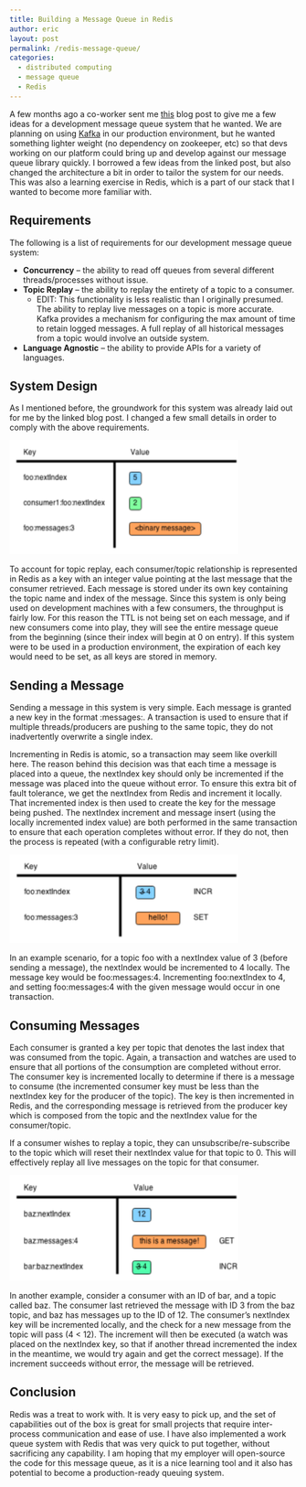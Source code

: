 ```yaml
---
title: Building a Message Queue in Redis
author: eric
layout: post
permalink: /redis-message-queue/
categories:
  - distributed computing
  - message queue
  - Redis
---
```

A few months ago a co-worker sent me <a title="Redis Message Queue" href="http://davidmarquis.wordpress.com/2013/01/03/reliable-delivery-message-queues-with-redis/" target="_blank">this</a> blog post to give me a few ideas for a development message queue system that he wanted. We are planning on using <a title="Kafka" href="https://kafka.apache.org/" target="_blank">Kafka</a> in our production environment, but he wanted something lighter weight (no dependency on zookeeper, etc) so that devs working on our platform could bring up and develop against our message queue library quickly. I borrowed a few ideas from the linked post, but also changed the architecture a bit in order to tailor the system for our needs. This was also a learning exercise in Redis, which is a part of our stack that I wanted to become more familiar with.

## Requirements

The following is a list of requirements for our development message queue system:

  * **Concurrency** &#8211; the ability to read off queues from several different threads/processes without issue.
  * **Topic Replay** &#8211; the ability to replay the entirety of a topic to a consumer. 
      * EDIT: This functionality is less realistic than I originally presumed. The ability to replay live messages on a topic is more accurate. Kafka provides a mechanism for configuring the max amount of time to retain logged messages. A full replay of all historical messages from a topic would involve an outside system.
  * **Language Agnostic** &#8211; the ability to provide APIs for a variety of languages.

## System Design

As I mentioned before, the groundwork for this system was already laid out for me by the linked blog post. I changed a few small details in order to comply with the above requirements.

<img class=" wp-image-58 alignright" alt="redismq" src="/images/redismq-300x141.png" width="400" height="200" />

To account for topic replay, each consumer/topic relationship is represented in Redis as a key with an integer value pointing at the last message that the consumer retrieved. Each message is stored under its own key containing the topic name and index of the message. Since this system is only being used on development machines with a few consumers, the throughput is fairly low. For this reason the TTL is not being set on each message, and if new consumers come into play, they will see the entire message queue from the beginning (since their index will begin at 0 on entry). If this system were to be used in a production environment, the expiration of each key would need to be set, as all keys are stored in memory.

## Sending a Message

Sending a message in this system is very simple. Each message is granted a new key in the format <topic>:messages:<index>. A transaction is used to ensure that if multiple threads/producers are pushing to the same topic, they do not inadvertently overwrite a single index.

Incrementing in Redis is atomic, so a transaction may seem like overkill here. The reason behind this decision was that each time a message is placed into a queue, the nextIndex key should only be incremented if the message was placed into the queue without error. To ensure this extra bit of fault tolerance, we get the nextIndex from Redis and increment it locally. That incremented index is then used to create the key for the message being pushed. The nextIndex increment and message insert (using the locally incremented index value) are both performed in the same transaction to ensure that each operation completes without error. If they do not, then the process is repeated (with a configurable retry limit).

<img class="alignleft  wp-image-60" alt="redismq-produce (1)" src="/images/redismq-produce-1-300x116.png" width="400" height="155" />

In an example scenario, for a topic foo with a nextIndex value of 3 (before sending a message), the nextIndex would be incremented to 4 locally. The message key would be foo:messages:4. Incrementing foo:nextIndex to 4, and setting foo:messages:4 with the given message would occur in one transaction.

## Consuming Messages

Each consumer is granted a key per topic that denotes the last index that was consumed from the topic. Again, a transaction and watches are used to ensure that all portions of the consumption are completed without error. The consumer key is incremented locally to determine if there is a message to consume (the incremented consumer key must be less than the nextIndex key for the producer of the topic). The key is then incremented in Redis, and the corresponding message is retrieved from the producer key which is composed from the topic and the nextIndex value for the consumer/topic.

If a consumer wishes to replay a topic, they can unsubscribe/re-subscribe to the topic which will reset their nextIndex value for that topic to 0. This will effectively replay all live messages on the topic for that consumer.

<img class="alignleft  wp-image-62" alt="redismq-consumer (1)" src="/images/redismq-consumer-1-300x129.png" width="400" height="185" />

In another example, consider a consumer with an ID of bar, and a topic called baz. The consumer last retrieved the message with ID 3 from the baz topic, and baz has messages up to the ID of 12. The consumer&#8217;s nextIndex key will be incremented locally, and the check for a new message from the topic will pass (4 < 12). The increment will then be executed (a watch was placed on the nextIndex key, so that if another thread incremented the index in the meantime, we would try again and get the correct message). If the increment succeeds without error, the message will be retrieved.

## Conclusion

Redis was a treat to work with. It is very easy to pick up, and the set of capabilities out of the box is great for small projects that require inter-process communication and ease of use. I have also implemented a work queue system with Redis that was very quick to put together, without sacrificing any capability. I am hoping that my employer will open-source the code for this message queue, as it is a nice learning tool and it also has potential to become a production-ready queuing system.
